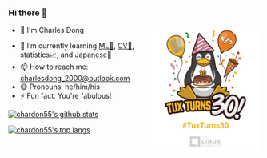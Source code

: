### Hi there 👋

[<img src="./images/tuxturns30_1000.png" height="250px" align="right" title="Linux Kernel 30th Anniversary (1991-2021)" />](https://www.linuxfoundation.org/en/linux30th/)

- 🧑 I'm Charles Dong
<!-- - 👨‍🎓 I’m currently a student at [Qingdao University](https://www.qdu.edu.cn/) -->
- 🌱 I’m currently learning [ML🤖](http://en.wikipedia.org/wiki/Machine_learning), [CV👀](http://en.wikipedia.org/wiki/Computer_vision), statistics📈, <!--English🗽(For TOEFL iBT)--> and Japanese🎎
- 📫 How to reach me: charlesdong_2000@outlook.com
- 😄 Pronouns: he/him/his
- ⚡ Fun fact: You're fabulous!
<!--
- 👯 I’m looking to collaborate on ...
- 🤔 I’m looking for help with ...
- 💬 Ask me about ...
-->

[![chardon55's github stats](https://github-readme-stats.vercel.app/api?username=chardon55&show_icons=true&bg_color=25,00132c,003247&text_color=e0f7fa&title_color=fce4ec&icon_color=f186c0)](https://github.com/chardon55)

[![chardon55's top langs](https://github-readme-stats.vercel.app/api/top-langs/?username=chardon55&layout=compact&bg_color=-25,00132c,003247&text_color=ffffff&title_color=fce4ec)](https://github.com/chardon55)
